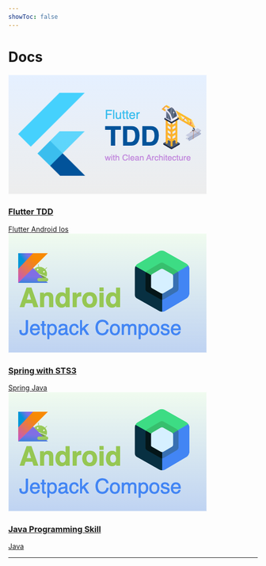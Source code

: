 ```yaml
---
showToc: false
---
```


# Docs

<div class="grid grid-cols-1 md:grid-cols-2 lg:grid-cols-2 gap-4 items-start justify-items-center justify-center">
  <div class="max-w-sm bg-white dark:bg-neutral-800 overflow-hidden shadow-xl rounded-lg h-auto relative duration-500 hover:scale-105">
    <a href="/docs/series/flutter-tdd" class="no-underline">
        <div class="h-48 m-0">
            <img class="object-cover h-full w-full m-0" src="../assets/docs_flutter_tdd_intro.png" alt="A description of the image" />
        </div>
        <div class="p-4">
            <h3 class="mt-2 text-lg leading-6 font-medium text-black">Flutter TDD</h3>
            <span class="inline-flex items-center rounded-md bg-blue-50 px-2 py-1 text-xs font-medium text-blue-700 ring-1 ring-inset ring-blue-700/10 mr-1">Flutter</span>
            <span class="inline-flex items-center rounded-md bg-green-50 px-2 py-1 text-xs font-medium text-green-700 ring-1 ring-inset ring-green-600/10 mr-1">Android</span>
            <span class="inline-flex items-center rounded-md bg-white px-2 py-1 text-xs font-medium text-black ring-1 ring-inset ring-black-600/10 mr-1">Ios</span>
        </div>
    </a>
  </div>
  
  <div class="max-w-sm bg-white dark:bg-neutral-800 overflow-hidden shadow-xl rounded-lg h-auto relative duration-500 hover:scale-105">
    <a href="/docs/series/spring-sts3" class="no-underline">
        <div class="h-48 m-0">
            <img class="object-cover h-full w-full m-0" src="../assets/docs_jetpack_compose_intro.png" alt="A description of the image" />
        </div>
        <div class="p-4">
            <h3 class="mt-2 text-lg leading-6 font-medium text-black">Spring with STS3</h3>
            <span class="inline-flex items-center rounded-md bg-green-50 px-2 py-1 text-xs font-medium text-green-700 ring-1 ring-inset ring-green-600/10 mr-1">Spring</span>
            <span class="inline-flex items-center rounded-md bg-purple-50 px-2 py-1 text-xs font-medium text-purple-700 ring-1 ring-inset ring-purple-700/10 mr-1">Java</span>
        </div>
    </a>
  </div>

  <div class="max-w-sm bg-white dark:bg-neutral-800 overflow-hidden shadow-xl rounded-lg h-auto relative duration-500 hover:scale-105">
    <a href="/docs/series/java-programming-skill" class="no-underline">
        <div class="h-48 m-0">
            <img class="object-cover h-full w-full m-0" src="../assets/docs_jetpack_compose_intro.png" alt="A description of the image" />
        </div>
        <div class="p-4">
            <h3 class="mt-2 text-lg leading-6 font-medium text-black">Java Programming Skill</h3>
            <span class="inline-flex items-center rounded-md bg-purple-50 px-2 py-1 text-xs font-medium text-purple-700 ring-1 ring-inset ring-purple-700/10 mr-1">Java</span>
        </div>
    </a>
  </div>
</div>

----